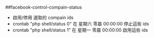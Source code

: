 ##facebook-control-compain-status

- 啟用/停用 選取的 compain ids
- crontab "php shell/status 0" 在 星期六 零晨 00:00:00 停止這些 ids
- crontab "php shell/status 1" 在 星期一 零晨 00:00:00 啟用這些 ids

